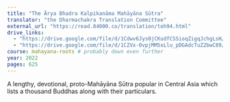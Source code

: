 ```yaml
---
title: "The Ārya­ Bhadra­ Kalpika­nāma­ Mahāyāna­ Sūtra"
translator: "the Dharmachakra Translation Committee"
external_url: "https://read.84000.co/translation/toh94.html"
drive_links:
  - "https://drive.google.com/file/d/1Cdwv6Jys0jCKudfCSSioqZigqJchgLsH/view?usp=drivesdk"
  - "https://drive.google.com/file/d/1CZVx-0vpjMM5xLlu_pDGAdcTuZ2bwC89/view?usp=drivesdk"
course: mahayana-roots # probably down even further
year: 2022
pages: 625
---
```


A lengthy, devotional, proto-Mahāyāna Sūtra popular in Central Asia which lists a thousand Buddhas along with their particulars.

